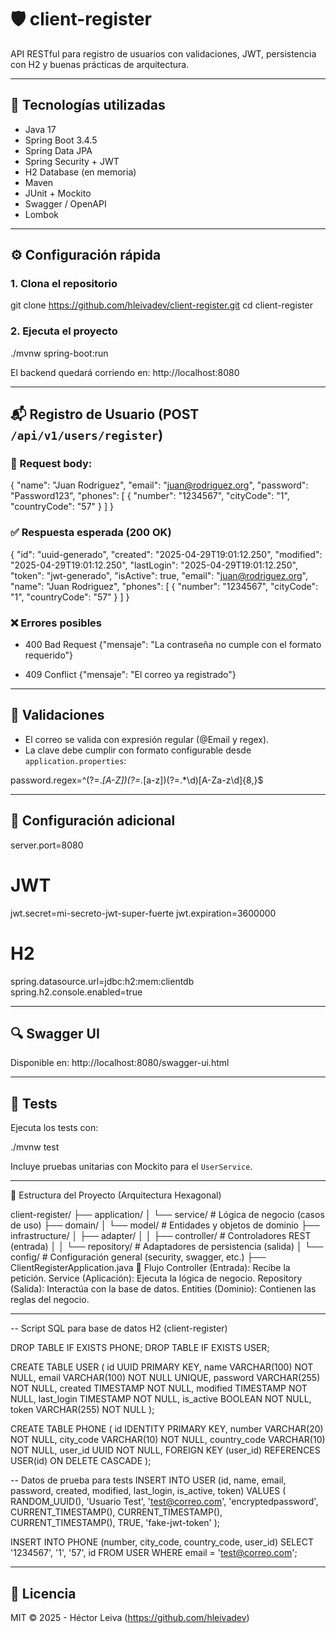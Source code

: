 # 🛡️ client-register

API RESTful para registro de usuarios con validaciones, JWT, persistencia con H2 y buenas prácticas de arquitectura.

---

## 🚀 Tecnologías utilizadas

- Java 17
- Spring Boot 3.4.5
- Spring Data JPA
- Spring Security + JWT
- H2 Database (en memoria)
- Maven
- JUnit + Mockito
- Swagger / OpenAPI
- Lombok

---

## ⚙️ Configuración rápida

### 1. Clona el repositorio

git clone https://github.com/hleivadev/client-register.git
cd client-register

### 2. Ejecuta el proyecto

./mvnw spring-boot:run

El backend quedará corriendo en:
http://localhost:8080

---

## 📬 Registro de Usuario (POST `/api/v1/users/register`)

### 📝 Request body:

{
  "name": "Juan Rodriguez",
  "email": "juan@rodriguez.org",
  "password": "Password123",
  "phones": [
    {
      "number": "1234567",
      "cityCode": "1",
      "countryCode": "57"
    }
  ]
}

### ✅ Respuesta esperada (200 OK)

{
  "id": "uuid-generado",
  "created": "2025-04-29T19:01:12.250",
  "modified": "2025-04-29T19:01:12.250",
  "lastLogin": "2025-04-29T19:01:12.250",
  "token": "jwt-generado",
  "isActive": true,
  "email": "juan@rodriguez.org",
  "name": "Juan Rodriguez",
  "phones": [
    {
      "number": "1234567",
      "cityCode": "1",
      "countryCode": "57"
    }
  ]
}

### ❌ Errores posibles

- 400 Bad Request
  {"mensaje": "La contraseña no cumple con el formato requerido"}

- 409 Conflict
  {"mensaje": "El correo ya registrado"}

---

## 🔐 Validaciones

- El correo se valida con expresión regular (@Email y regex).
- La clave debe cumplir con formato configurable desde `application.properties`:

password.regex=^(?=.*[A-Z])(?=.*[a-z])(?=.*\\d)[A-Za-z\\d]{8,}$

---

## 🔧 Configuración adicional

server.port=8080

# JWT
jwt.secret=mi-secreto-jwt-super-fuerte
jwt.expiration=3600000

# H2
spring.datasource.url=jdbc:h2:mem:clientdb
spring.h2.console.enabled=true

---

## 🔍 Swagger UI

Disponible en:
http://localhost:8080/swagger-ui.html

---

## 🧪 Tests

Ejecuta los tests con:

./mvnw test

Incluye pruebas unitarias con Mockito para el `UserService`.

---

🧱 Estructura del Proyecto (Arquitectura Hexagonal)

client-register/
├── application/
│   └── service/               # Lógica de negocio (casos de uso)
├── domain/
│   └── model/                 # Entidades y objetos de dominio
├── infrastructure/
│   ├── adapter/
│   │   ├── controller/        # Controladores REST (entrada)
│   │   └── repository/        # Adaptadores de persistencia (salida)
│   └── config/                # Configuración general (security, swagger, etc.)
├── ClientRegisterApplication.java
🔄 Flujo
Controller (Entrada): Recibe la petición.
Service (Aplicación): Ejecuta la lógica de negocio.
Repository (Salida): Interactúa con la base de datos.
Entities (Dominio): Contienen las reglas del negocio.

---

-- Script SQL para base de datos H2 (client-register)

DROP TABLE IF EXISTS PHONE;
DROP TABLE IF EXISTS USER;

CREATE TABLE USER (
    id UUID PRIMARY KEY,
    name VARCHAR(100) NOT NULL,
    email VARCHAR(100) NOT NULL UNIQUE,
    password VARCHAR(255) NOT NULL,
    created TIMESTAMP NOT NULL,
    modified TIMESTAMP NOT NULL,
    last_login TIMESTAMP NOT NULL,
    is_active BOOLEAN NOT NULL,
    token VARCHAR(255) NOT NULL
);

CREATE TABLE PHONE (
    id IDENTITY PRIMARY KEY,
    number VARCHAR(20) NOT NULL,
    city_code VARCHAR(10) NOT NULL,
    country_code VARCHAR(10) NOT NULL,
    user_id UUID NOT NULL,
    FOREIGN KEY (user_id) REFERENCES USER(id) ON DELETE CASCADE
);

-- Datos de prueba para tests
INSERT INTO USER (id, name, email, password, created, modified, last_login, is_active, token)
VALUES (
    RANDOM_UUID(),
    'Usuario Test',
    'test@correo.com',
    'encryptedpassword',
    CURRENT_TIMESTAMP(),
    CURRENT_TIMESTAMP(),
    CURRENT_TIMESTAMP(),
    TRUE,
    'fake-jwt-token'
);

INSERT INTO PHONE (number, city_code, country_code, user_id)
SELECT '1234567', '1', '57', id FROM USER WHERE email = 'test@correo.com';

----

## 🧾 Licencia

MIT © 2025 - Héctor Leiva (https://github.com/hleivadev)
